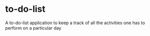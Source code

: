 # to-do-list
A to-do-list application to keep a track of all the activities one has to perform on a particular day
